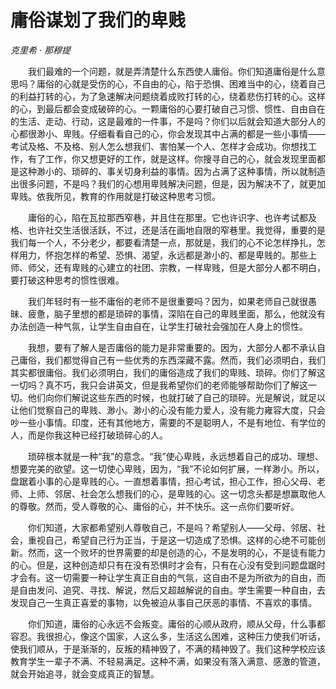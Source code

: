 # 庸俗谋划了我们的卑贱

*克里希 · 那穆提*

　　我们最难的一个问题，就是弄清楚什么东西使人庸俗。你们知道庸俗是什么意思吗？庸俗的心就是受伤的心，不自由的心，陷于恐惧、困难当中的心，绕着自己的利益打转的心，为了急速解决问题绕着成败打转的心，绕着悲伤打转的心。这样的心，到最后都会变成破碎的心。一颗庸俗的心要打破自己习惯、惯性、自由自在的生活、走动、行动，这是最难的一件事，不是吗？你们以后就会知道大部分人的心都很渺小、卑贱。仔细看看自己的心，你会发现其中占满的都是一些小事情——考试及格、不及格、别人怎么想我们、害怕某一个人、怎样才会成功。你想找工作，有了工作，你又想更好的工作，就是这样。你搜寻自己的心，就会发现里面都是这种渺小的、琐碎的、事关切身利益的事情。因为占满了这种事情，所以就制造出很多问题，不是吗？我们的心想用卑贱解决问题，但是，因为解决不了，就更加卑贱。依我所见，教育的作用就是打破这种思考习惯。

　　庸俗的心，陷在瓦拉那西窄巷，并且住在那里。它也许识字、也许考试都及格、也许社交生活很活跃，不过，还是活在画地自限的窄巷里。我觉得，重要的是我们每一个人，不分老少，都要看清楚一点，那就是，我们的心不论怎样挣扎，怎样用力，怀抱怎样的希望、恐惧、渴望，永远都是渺小的、都是卑贱的。那些上师、师父，还有卑贱的心建立的社团、宗教，一样卑贱，但是大部分人都不明白，要打破这种思考的惯性很难。

　　我们年轻时有一些不庸俗的老师不是很重要吗？因为，如果老师自己就很愚昧、疲惫，脑子里想的都是琐碎的事情，深陷在自己的卑贱里面，那么，他就没有办法创造一种气氛，让学生自由自在，让学生打破社会强加在人身上的惯性。

　　我想，要有了解人是否庸俗的能力是非常重要的。因为，大部分人都不承认自己庸俗，我们都觉得自己有一些优秀的东西深藏不露。然而，我们必须明白，我们其实都很庸俗。我们必须明白，我们的庸俗造成了我们的卑贱、琐碎。你们了解这一切吗？真不巧，我只会讲英文，但是我希望你们的老师能够帮助你们了解这一切。他们向你们解说这些东西的时候，也就打破了自己的琐碎。光是解说，就足以让他们觉察自己的卑贱、渺小。渺小的心没有能力爱人，没有能力雍容大度，只会吵一些小事情。印度，还有其他地方，需要的不是聪明人，不是有地位、有学位的人，而是你我这种已经打破琐碎心的人。

　　琐碎根本就是一种“我”的意念。“我”使心卑贱，永远想着自己的成功、理想、想要完美的欲望。这一切使心卑贱，因为，“我”不论如何扩展，一样渺小。所以，盘踞着小事的心是卑贱的心。一直想着事情，担心考试，担心工作，担心父母、老师、上师、邻居、社会怎么想我们的心，是卑贱的心。这一切念头都是想赢取他人的尊敬。然而，受人尊敬的心、庸俗的心，并不快乐。这一点你们要听好。

　　你们知道，大家都希望别人尊敬自己，不是吗？希望别人——父母、邻居、社会，重视自己，希望自己行为正当，于是这一切造成了恐惧。这样的心绝不可能创新。然而，这一个败坏的世界需要的却是创造的心，不是发明的心，不是徒有能力的心。但是，这种创造却只有在没有恐惧时才会有，只有在心没有受到问题盘踞时才会有。这一切需要一种让学生真正自由的气氛，这自由不是为所欲为的自由，而是自由发问、追究、寻找、解说，然后又超越解说的自由。学生需要一种自由，去发现自己一生真正喜爱的事物，以免被迫从事自己厌恶的事情、不喜欢的事情。

　　你们知道，庸俗的心永远不会叛变。庸俗的心顺从政府，顺从父母，什么事都容忍。我很担心，像这个国家，人这么多，生活这么困难，这种压力使我们听话，使我们顺从，于是渐渐的，反叛的精神毁了，不满的精神毁了。我们这种学校应该教育学生一辈子不满、不轻易满足。这种不满，如果没有落入满意、感激的管道，就会开始追寻，就会变成真正的智慧。